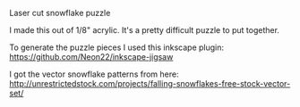 Laser cut snowflake puzzle

I made this out of 1/8" acrylic.  It's a pretty difficult puzzle to put together. 

To generate the puzzle pieces I used this inkscape plugin:
https://github.com/Neon22/inkscape-jigsaw

I got the vector snowflake patterns from here:
http://unrestrictedstock.com/projects/falling-snowflakes-free-stock-vector-set/
